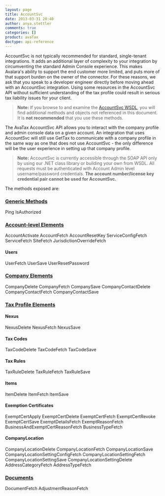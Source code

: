 ```yaml
---
layout: page
title: AccountSvc
date: 2013-03-31 20:40
author: anya.stettler
comments: true
categories: []
product: avaTax
doctype: api-reference
---
```

AccountSvc is not typically recommended for standard, single-tenant integrations. It adds an additional layer of complexity to your integration by circumventing the standard Admin Console experience. This makes Avalara's ability to support the end customer more limited, and puts more of that support burden on the owner of the connector. For these reasons, we ask that you speak to a developer engineer directly before moving ahead with an AccountSvc integration. Using some resources in the AccountSvc API without sufficient understanding of the tax profile could result in serious tax liability issues for your client.
<blockquote><strong>Note:</strong> If you browse to and examine the <a href="https://avatax.avalara.net/account/AccountSvc.wsdl">AccountSvc WSDL</a>, you will find additional methods and objects not referenced in this document. It is <strong>not recommended</strong> that you use these methods.</blockquote>
The AvaTax AccountSvc API allows you to interact with the company profile and admin console data on a given account. An integration that uses AccountSvc will still use GetTax to communicate with a company profile in the same way as one that does not use AccountSvc - the only difference will be the user experience in setting up that company profile.
<blockquote><strong>Note:</strong> AccountSvc is currently accessible through the SOAP API only by using our .NET class library or building your own from WSDL. All requests must be authenticated with Account Admin level username/password credentials. <strong>The account number/license key credential pair cannot be used for AccountSvc.</strong></blockquote>
The methods exposed are:
<h3><a title="Shared Formats and Methods" href="/api-docs/soap/shared-formats-and-methods">Generic Methods</a></h3>
Ping
IsAuthorized
<h3><a title="Account-level Elements" href="/api-docs/soap/accountsvc/account">Account-level Elements</a></h3>
AccountActivate
AccountFetch
AccountResetKey
ServiceConfigFetch
ServiceFetch
SiteFetch
JurisdictionOverrideFetch
<h4>Users</h4>
UserFetch
UserSave
UserResetPassword
<h3><a title="Company Elements" href="/api-docs/soap/accountsvc/company-elements">Company Elements</a></h3>
CompanyDelete
CompanyFetch
CompanySave
CompanyContactDelete
CompanyContactFetch
CompanyContactSave
<h3><a title="Tax Profile Elements" href="/api-docs/soap/accountsvc/tax-profile">Tax Profile Elements</a></h3>
<h4>Nexus</h4>
NexusDelete
NexusFetch
NexusSave
<h4>Tax Codes</h4>
TaxCodeDelete
TaxCodeFetch
TaxCodeSave
<h4>Tax Rules</h4>
TaxRuleDelete
TaxRuleFetch
TaxRuleSave
<h4>Items</h4>
ItemDelete
ItemFetch
ItemSave
<h4>Exemption Certificates</h4>
ExemptCertApply
ExemptCertDelete
ExemptCertFetch
ExemptCertRevoke
ExemptCertSave
ExemptDetailsFetch
ExemptReasonFetch
BusinessAndExemptCertReasonFetch
BusinessTypeFetch
<h4>CompanyLocation</h4>
CompanyLocationDelete
CompanyLocationFetch
CompanyLocationSave
CompanyLocationSettingConfigFetch
CompanyLocationSettingFetch
CompanyLocationSettingSave
CompanyLocationSettingDelete
AddressCategoryFetch
AddressTypeFetch
<h3><a href="/api-docs/soap/accountsvc/document-elements">Documents</a></h3>
DocumentFetch
AdjustmentReasonFetch
